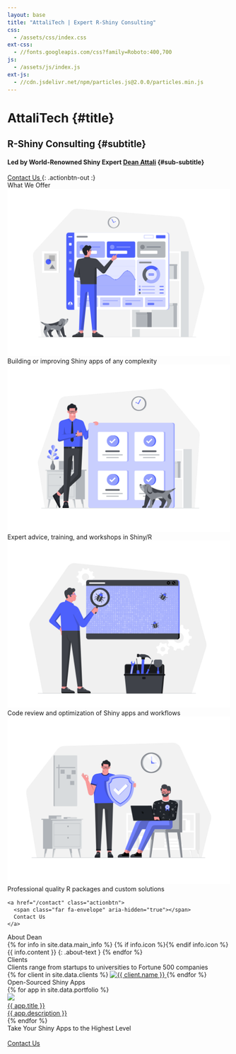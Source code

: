 ```yaml
---
layout: base
title: "AttaliTech | Expert R-Shiny Consulting"
css:
  - /assets/css/index.css
ext-css:
  - //fonts.googleapis.com/css?family=Roboto:400,700
js:
  - /assets/js/index.js
ext-js:
  - //cdn.jsdelivr.net/npm/particles.js@2.0.0/particles.min.js
---
```


<div id="header" class="cut1" markdown="1">

<div id="header-inner" markdown="1">

# AttaliTech {#title}

## R-Shiny Consulting {#subtitle}

#### Led by World-Renowned Shiny Expert [Dean Attali](https://deanattali.com/) {#sub-subtitle}

<a href="/contact" class="actionbtn">
  <span class="far fa-envelope" aria-hidden="true"></span>
  Contact Us
</a>
{: .actionbtn-out :}

</div>

<div id="particles-js"></div>

</div>

<div id="main-sections">

<div id="services-out" class="page-section cut1">
  <div id="services">
	<div class="section-title">What We Offer</div>
	<div id="services-list">
	  <div class="service">
      <img class="service-img" alt="Service image" src="/assets/img/scale-flexiple/Complex dashboard.png" />
      <div class="service-text">Building or improving Shiny apps of any complexity</div>
    </div>
	  <div class="service">
      <img class="service-img" alt="Service image" src="/assets/img/scale-flexiple/Successful completion of project.png" />
      <div class="service-text">Expert advice, training, and workshops in Shiny/R</div>
    </div>
    <div id="services-break"></div>
	  <div class="service">
      <img class="service-img" alt="Service image" src="/assets/img/scale-flexiple/Bug tracking.png" />
      <div class="service-text">Code review and optimization of Shiny apps and workflows</div>
    </div>
	  <div class="service">
      <img class="service-img" alt="Service image" src="/assets/img/scale-flexiple/Work risk-free.png" />
      <div class="service-text">Professional quality R packages and custom solutions</div>
    </div>
	</div>

    <a href="/contact" class="actionbtn">
      <span class="far fa-envelope" aria-hidden="true"></span>
      Contact Us
    </a>
  </div>
</div>

<div class="cut-buffer"></div>

<div id="aboutme-section-out" class="page-section grey-section cut1">
  <div id="aboutme-section">
    <div class="section-title">About Dean</div>
	<div id="aboutme-list" markdown="1">
{% for info in site.data.main_info %}
{% if info.icon %}<span class="about-icon fa-fw {{ info.icon }}" aria-hidden="true"></span>{% endif info.icon %}
<span class="about-content">{{ info.content }}</span>
{: .about-text }
{% endfor %}
</div>
  </div>
</div>

<div id="clients-out" class="page-section cut2">
  <div id="clients">
    <div class="section-title">Clients</div>
    <div id="clients-subtitle">Clients range from startups to universities to Fortune 500 companies</div>
    <div id="client-logos">
      {% for client in site.data.clients %}
        <a class="client-img" href="{{ client.url }}" title="{{ client.name }}">
          <img alt="{{ client.name }}" src="/assets/img/logos/{{ client.img }}" />
        </a>
      {% endfor %}
    </div>
  </div>
</div>

<div class="cut-buffer portfolio-buffer"></div>

<div id="portfolio-out" class="page-section grey-section">
  <div id="portfolio">
    <div class="section-title">
      Open-Sourced Shiny Apps
    </div>
    <div id="shinyapps-big">
      {% for app in site.data.portfolio %}
	    <div class="shinyapp">
          <a class="applink" href="{{ app.url }}">
            <img class="appimg" src="/assets/img/screenshots/{{ app.img }}" />
            <div class="apptitle">{{ app.title }}</div>
            <div class="appdesc">{{ app.description }}</div>
          </a>
        </div>
	  {% endfor %}
    </div>
  </div>
</div>

<div id="cta-out" class="page-section">
  <div id="cta">
    <div class="section-title">Take Your Shiny Apps to the Highest Level</div><br/>
  </div>
  <a href="/contact" class="actionbtn">
    <span class="far fa-envelope" aria-hidden="true"></span>
    Contact Us
  </a>
</div>

</div>

